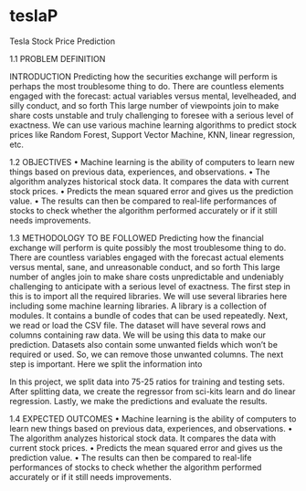 # teslaP
Tesla Stock Price Prediction

1.1 PROBLEM DEFINITION

INTRODUCTION
Predicting how the securities exchange will perform is perhaps the most troublesome thing to do. There are countless elements engaged with the forecast: actual variables versus mental, levelheaded, and silly conduct, and so forth This large number of viewpoints join to make share costs unstable and truly challenging to foresee with a serious level of exactness. We can use various machine learning algorithms to predict stock prices like Random Forest, Support Vector Machine, KNN, linear regression, etc.

1.2 OBJECTIVES
• Machine learning is the ability of computers to learn new things based on previous data, experiences, and observations.
• The algorithm analyzes historical stock data. It compares the data with current stock prices.
• Predicts the mean squared error and gives us the prediction value.
• The results can then be compared to real-life performances of stocks to check whether the algorithm
performed accurately or if it still needs improvements.

1.3 METHODOLOGY TO BE FOLLOWED
Predicting how the financial exchange will perform is quite possibly the most troublesome thing to do. There are countless variables engaged with the forecast actual elements versus mental, sane, and unreasonable conduct, and so forth This large number of angles join to make share costs unpredictable and undeniably challenging to anticipate with a serious level of exactness. The first step in this is to import all the required libraries. We will use several libraries here including some machine learning libraries. A library is a collection of modules. It contains a bundle of codes that can be used repeatedly. Next, we read or load the CSV file. The dataset will have several rows and columns containing raw data. We will be using this data to make our prediction. Datasets also contain some unwanted fields which won’t be required or used. So, we can remove those unwanted columns. The next step is important. Here we split the information into
 
In this project, we split data into 75-25 ratios for training and testing sets. After splitting data, we create the regressor from sci-kits learn and do linear regression. Lastly, we make the predictions and evaluate the results.

1.4 EXPECTED OUTCOMES
• Machine learning is the ability of computers to learn new things based on previous data, experiences, and observations.
• The algorithm analyzes historical stock data. It compares the data with current stock prices.
• Predicts the mean squared error and gives us the prediction value.
• The results can then be compared to real-life performances of stocks to check whether the algorithm
performed accurately or if it still needs improvements.
